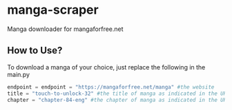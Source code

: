 # manga-scraper
Manga downloader for mangaforfree.net

## How to Use?

To download a manga of your choice, just replace the following in the main.py

```python
endpoint = endpoint = "https://mangaforfree.net/manga" #the website
title = "touch-to-unlock-32" #the title of manga as indicated in the URL
chapter = "chapter-84-eng" #the chapter of manga as indicated in the URL
```
